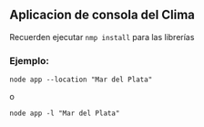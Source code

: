 ## Aplicacion de consola del Clima

Recuerden ejecutar ```nmp install``` para las librerías


### Ejemplo:
```
node app --location "Mar del Plata"
```

o

```
node app -l "Mar del Plata"
```